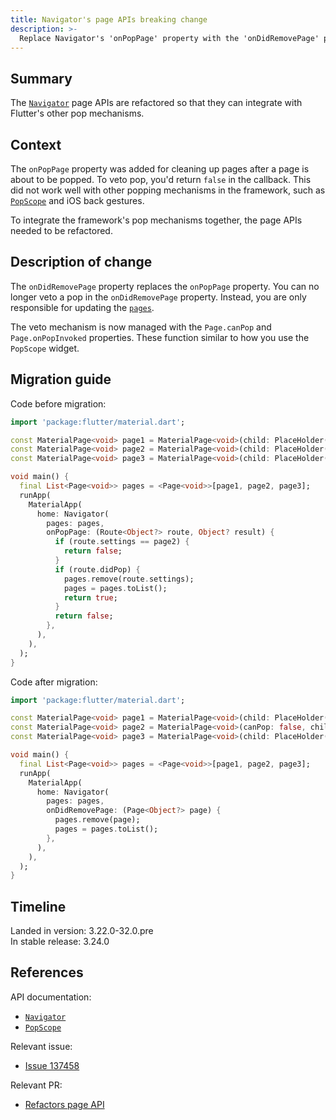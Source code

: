 ```yaml
---
title: Navigator's page APIs breaking change
description: >-
  Replace Navigator's 'onPopPage' property with the 'onDidRemovePage' property.
---
```


## Summary

The [`Navigator`][] page APIs are refactored so that
they can integrate with Flutter's other pop mechanisms.

## Context

The `onPopPage` property was added for cleaning up pages after
a page is about to be popped.
To veto pop, you'd return `false` in the callback.
This did not work well with other popping mechanisms in the framework,
such as [`PopScope`][] and iOS back gestures.

To integrate the framework's pop mechanisms together,
the page APIs needed to be refactored.

## Description of change

The `onDidRemovePage` property replaces the `onPopPage` property.
You can no longer veto a pop in the `onDidRemovePage` property.
Instead, you are only responsible for updating the [`pages`][].

The veto mechanism is now managed with the
`Page.canPop` and `Page.onPopInvoked` properties.
These function similar to how you use the `PopScope` widget.

[`pages`]: {{site.api}}/flutter/widgets/Navigator/pages.html

## Migration guide

Code before migration:

```dart
import 'package:flutter/material.dart';

const MaterialPage<void> page1 = MaterialPage<void>(child: PlaceHolder());
const MaterialPage<void> page2 = MaterialPage<void>(child: PlaceHolder());
const MaterialPage<void> page3 = MaterialPage<void>(child: PlaceHolder());

void main() {
  final List<Page<void>> pages = <Page<void>>[page1, page2, page3];
  runApp(
    MaterialApp(
      home: Navigator(
        pages: pages,
        onPopPage: (Route<Object?> route, Object? result) {
          if (route.settings == page2) {
            return false;
          }
          if (route.didPop) {
            pages.remove(route.settings);
            pages = pages.toList();
            return true;
          }
          return false;
        },
      ),
    ),
  );
}
```

Code after migration:

```dart
import 'package:flutter/material.dart';

const MaterialPage<void> page1 = MaterialPage<void>(child: PlaceHolder());
const MaterialPage<void> page2 = MaterialPage<void>(canPop: false, child: PlaceHolder());
const MaterialPage<void> page3 = MaterialPage<void>(child: PlaceHolder());

void main() {
  final List<Page<void>> pages = <Page<void>>[page1, page2, page3];
  runApp(
    MaterialApp(
      home: Navigator(
        pages: pages,
        onDidRemovePage: (Page<Object?> page) {
          pages.remove(page);
          pages = pages.toList();
        },
      ),
    ),
  );
}
```

## Timeline

Landed in version: 3.22.0-32.0.pre<br>
In stable release: 3.24.0

## References

API documentation:

* [`Navigator`][]
* [`PopScope`][]

Relevant issue:

* [Issue 137458][]

Relevant PR:

* [Refactors page API][]

[Refactors page API]: {{site.repo.flutter}}/pull/137792
[`Navigator`]: {{site.api}}/flutter/widgets/Navigator-class.html
[`PopScope`]: {{site.api}}/flutter/widgets/PopScope-class.html
[Issue 137458]: {{site.repo.flutter}}/issues/137458
